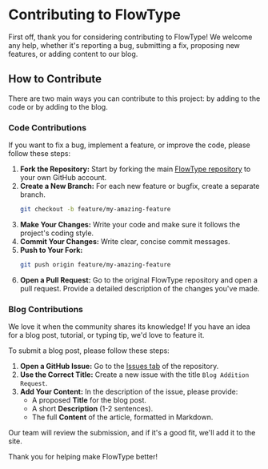 # Contributing to FlowType

First off, thank you for considering contributing to FlowType! We welcome any help, whether it's reporting a bug, submitting a fix, proposing new features, or adding content to our blog.

## How to Contribute

There are two main ways you can contribute to this project: by adding to the code or by adding to the blog.

### Code Contributions

If you want to fix a bug, implement a feature, or improve the code, please follow these steps:

1.  **Fork the Repository:** Start by forking the main [FlowType repository](https://github.com/SmartArt09/FlowType) to your own GitHub account.
2.  **Create a New Branch:** For each new feature or bugfix, create a separate branch.
    ```bash
    git checkout -b feature/my-amazing-feature
    ```
3.  **Make Your Changes:** Write your code and make sure it follows the project's coding style.
4.  **Commit Your Changes:** Write clear, concise commit messages.
5.  **Push to Your Fork:**
    ```bash
    git push origin feature/my-amazing-feature
    ```
6.  **Open a Pull Request:** Go to the original FlowType repository and open a pull request. Provide a detailed description of the changes you've made.

### Blog Contributions

We love it when the community shares its knowledge! If you have an idea for a blog post, tutorial, or typing tip, we'd love to feature it.

To submit a blog post, please follow these steps:

1.  **Open a GitHub Issue:** Go to the [Issues tab](https://github.com/SmartArt09/FlowType/issues/new) of the repository.
2.  **Use the Correct Title:** Create a new issue with the title `Blog Addition Request`.
3.  **Add Your Content:** In the description of the issue, please provide:
    *   A proposed **Title** for the blog post.
    *   A short **Description** (1-2 sentences).
    *   The full **Content** of the article, formatted in Markdown.

Our team will review the submission, and if it's a good fit, we'll add it to the site.

Thank you for helping make FlowType better!